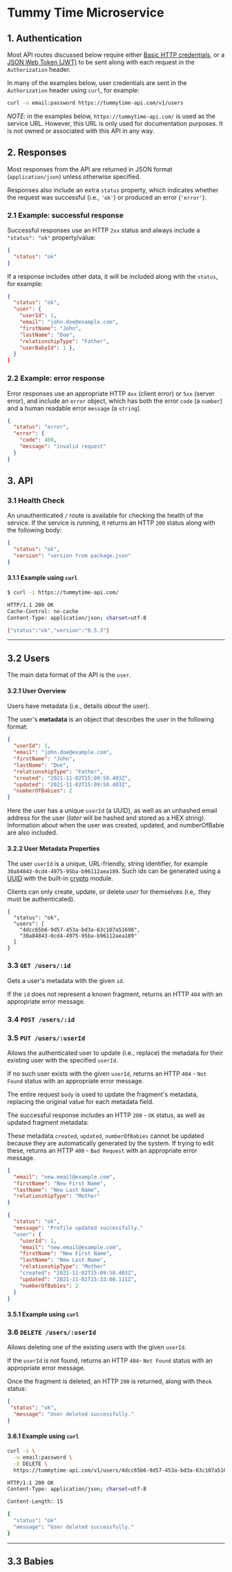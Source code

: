 # Tummy Time Microservice

## 1. Authentication

Most API routes discussed below require either [Basic HTTP credentials](https://developer.mozilla.org/en-US/docs/Web/HTTP/Authentication), or a [JSON Web Token (JWT)](https://jwt.io/) to be sent along with each request in the `Authorization` header.

In many of the examples below, user credentials are sent in the `Authorization` header using `curl`, for example:

```sh
curl -u email:password https://tummytime-api.com/v1/users
```

_NOTE_: in the examples below, `https://tummytime-api.com/` is used as the service URL. However, this URL is only used for documentation purposes. It is not owned or associated with this API in any way.

## 2. Responses

Most responses from the API are returned in JSON format (`application/json`) unless otherwise specified.

Responses also include an extra `status` property, which indicates whether the request was successful (i.e., `'ok'`) or produced an error (`'error'`).

### 2.1 Example: successful response

Successful responses use an HTTP `2xx` status and always include a `"status": "ok"` property/value:

```json
{
  "status": "ok"
}
```

If a response includes other data, it will be included along with the `status`, for example:

```json
{
  "status": "ok",
  "user": {
    "userId": 1,
    "email": "john.doe@example.com",
    "firstName": "John",
    "lastName": "Doe",
    "relationshipType": "Father",
    "userBabyId": 1 },
  }
}
```

### 2.2 Example: error response

Error responses use an appropriate HTTP `4xx` (client error) or `5xx` (server error), and include an `error` object, which has both the error `code` (a `number`) and a human readable error `message` (a `string`).

```json
{
  "status": "error",
  "error": {
    "code": 400,
    "message": "invalid request"
  }
}
```

## 3. API

### 3.1 Health Check

An unauthenticated `/` route is available for checking the health of the service. If the service is running, it returns an HTTP `200` status along with the following body:

```json
{
  "status": "ok",
  "version": "version from package.json"
}
```

#### 3.1.1 Example using `curl`

```sh
$ curl -i https://tummytime-api.com/

HTTP/1.1 200 OK
Cache-Control: no-cache
Content-Type: application/json; charset=utf-8

{"status":"ok","version":"0.5.3"}
```

---

## 3.2 Users

The main data format of the API is the `user`.

#### 3.2.1 User Overview

Users have metadata (i.e., details _about_ the user).

The user's **metadata** is an object that describes the user in the following format:

```json
{
  "userId": 1,
  "email": "john.doe@example.com",
  "firstName": "John",
  "lastName": "Doe",
  "relationshipType": "Father", 
  "created": "2021-11-02T15:09:50.403Z",
  "updated": "2021-11-02T15:09:50.403Z",
  "numberOfBabies": 2
}
```

Here the user has a unique `userId` (a UUID), as well as an unhashed email address for the user (_later_ will be hashed and stored as a HEX string). Information about when the user was created, updated, and numberOfBabie are also included.

#### 3.2.2 User Metadata Properties

The user `userId` is a unique, URL-friendly, string identifier, for example `30a84843-0cd4-4975-95ba-b96112aea189`. Such ids can be generated using a [UUID](https://en.wikipedia.org/wiki/Universally_unique_identifier) with the built-in [crypto](https://nodejs.org/api/crypto.html#cryptorandomuuidoptions) module. 

Clients can only create, update, or delete _user_ for themselves (i.e,. they must be authenticated).


```
{
  "status": "ok",
  "users": [
    "4dcc65b6-9d57-453a-bd3a-63c107a51698",
    "30a84843-0cd4-4975-95ba-b96112aea189"
  ]
}
```

### 3.3 `GET /users/:id`

Gets a user's metadata with the given `id`.

If the `id` does not represent a known fragment, returns an HTTP `404` with an appropriate error message.


### 3.4 `POST /users/:id`


### 3.5 `PUT /users/:userId`

Allows the authenticated user to update (i.e., replace) the metadata for their existing user with the specified `userId`.

If no such user exists with the given `userId`, returns an HTTP `404` - `Not Found` status with an appropriate error message.

The entire request `body` is used to update the fragment's metadata, replacing the original value for each metadata field.

The successful response includes an HTTP `200` - `OK` status, as well as updated fragment metadata:

These metadata `created`, `updated`, `numberOfBabies` cannot be updated because they are automatically generated by the system. If trying to edit these, returns an HTTP `400` - `Bad Request` with an appropriate error message.

```json
{
  "email": "new.email@example.com",
  "firstName": "New First Name",
  "lastName": "New Last Name",
  "relationshipType": "Mother"
}
```

```json
{
  "status": "ok",
  "message": "Profile updated successfully."
  "user": {
    "userId": 1,
    "email": "new.email@example.com",
    "firstName": "New First Name",
    "lastName": "New Last Name",
    "relationshipType": "Mother"
    "created": "2021-11-02T15:09:50.403Z",
    "updated": "2021-11-02T15:33:00.111Z",
    "numberOfBabies": 2
  }
}
```

#### 3.5.1 Example using `curl`

### 3.6 `DELETE /users/:userId`

Allows deleting one of the existing users with the given `userId`.

If the `userId` is not found, returns an HTTP `404`- `Not Found` status with an appropriate error message.

Once the fragment is deleted, an HTTP `200` is returned, along with the`ok` status:

```json
{
 "status": "ok",
  "message": "User deleted successfully."
}
```

#### 3.6.1 Example using `curl`

```sh
curl -i \
  -u email:password \
  -X DELETE \
  https://tummytime-api.com/v1/users/4dcc65b6-9d57-453a-bd3a-63c107a51698

HTTP/1.1 200 OK
Content-Type: application/json; charset=utf-8

Content-Length: 15

{ 
  "status": "ok"
  "message": "User deleted successfully."
}
```

---

## 3.3 Babies
